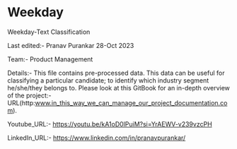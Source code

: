 # Weekday
Weekday-Text Classification

Last edited:- Pranav Purankar 28-Oct 2023

Team:- Product Management

Details:- This file contains pre-processed data. This data can be useful for classifying a particular candidate; to identify which industry segment he/she/they belongs to. Please look at this GitBook for an in-depth overview of the project:- URL(http:www.in_this_way_we_can_manage_our_project_documentation.com).

Youtube_URL:- https://youtu.be/kA1oD0lPuiM?si=YrAEWV-v239vzcPH

LinkedIn_URL:- https://www.linkedin.com/in/pranavpurankar/

